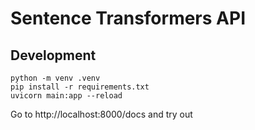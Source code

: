 # Sentence Transformers API

## Development

```
python -m venv .venv
pip install -r requirements.txt
uvicorn main:app --reload
```

Go to http://localhost:8000/docs and try out

